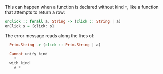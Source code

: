 This can happen when a function is declared without kind `*`, like a function that attempts to return a row:

```purs
onClick :: forall a. String -> (click :: String | a)
onClick s = {click: s}
```

The error message reads along the lines of:
```purs
  Prim.String -> (click :: Prim.String | a)

  Cannot unify kind
    *
  with kind
    # *
```